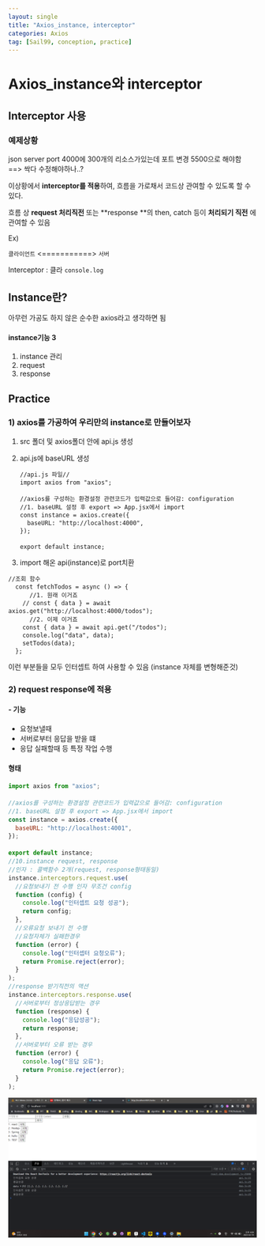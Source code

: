 ```yaml
---
layout: single
title: "Axios_instance, interceptor"
categories: Axios
tag: [Sail99, conception, practice]
---
```




# Axios_instance와 interceptor



## Interceptor  사용

### 예제상황

json server port 4000에 300개의 리소스가있는데 
포트 변경 5500으로 해야함 ==> 싹다 수정해야하나..?

이상황에서 **interceptor를 적용**하여,
흐름을 가로채서 코드상 관여할 수 있도록 할 수 있다.

흐름 상 
**request 처리직전** 또는 **response **의 then, catch 등이 **처리되기 직전** 에 관여할 수 있음

Ex) 

`클라이언트` 		      <===========> 				`서버`

Interceptor : 클라 `console.log`			  



## Instance란?

아무런 가공도 하지 않은 순수한 axios라고 생각하면 됨

#### instance기능 3

1. instance 관리
2. request
3. response





## Practice 

### 1) axios를 가공하여 우리만의 instance로 만들어보자

1. src 폴더 및 axios폴더 안에 api.js 생성

2. api.js에 baseURL 생성 

   ```react
   //api.js 파일//
   import axios from "axios";
   
   //axios를 구성하는 환경설정 관련코드가 입력값으로 들어감: configuration
   //1. baseURL 설정 후 export => App.jsx에서 import
   const instance = axios.create({
     baseURL: "http://localhost:4000",
   });
   
   export default instance;	
   ```

3.  import 해온 api(instance)로 port치환

   ```react
   //조회 함수
     const fetchTodos = async () => {
         //1. 원래 이거죠
       // const { data } = await axios.get("http://localhost:4000/todos");
         //2. 이제 이거죠
       const { data } = await api.get("/todos");
       console.log("data", data);
       setTodos(data);
     };
   ```

   이런 부분들을 모두 인터셉트 하여 사용할 수 있음
   (instance 자체를 변형해준것)
### 2) request response에 적용

#### - 기능

- 요청보낼때
- 서버로부터 응답을 받을 떄
- 응답 실패할때 등 특정 작업 수행

#### 형태

```js
import axios from "axios";

//axios를 구성하는 환경설정 관련코드가 입력값으로 들어감: configuration
//1. baseURL 설정 후 export => App.jsx에서 import
const instance = axios.create({
  baseURL: "http://localhost:4001",
});

export default instance;
//10.instance request, response
//인자 : 콜백함수 2개(request, response형태동일)
instance.interceptors.request.use(
  //요청보내기 전 수행 인자 무조건 config
  function (config) {
    console.log("인터셉트 요청 성공");
    return config;
  },
  //오류요청 보내기 전 수행
  //요청자체가 실패한경우
  function (error) {
    console.log("인터셉터 요청오류");
    return Promise.reject(error);
  }
);
//response 받기직전의 액션
instance.interceptors.response.use(
  //서버로부터 정상응답받는 경우
  function (response) {
    console.log("응답성공");
    return response;
  },
  //서버로부터 오류 받는 경우
  function (error) {
    console.log("응답 오류");
    return Promise.reject(error);
  }
);

```



![image-20230219173255484](./images/image-20230219173255484.png)



